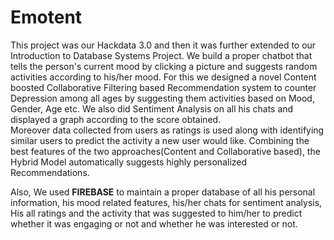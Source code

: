 # Emotent

This project was our Hackdata 3.0 and then it was further extended to our Introduction to Database Systems Project. We build a proper chatbot that tells the person's current mood by clicking a picture and suggests random activities according to his/her mood. For this we designed a novel Content boosted Collaborative Filtering based Recommendation system to counter Depression among all ages by suggesting them activities based on Mood, Gender, Age etc. We also did Sentiment Analysis on all his chats and displayed a graph according to the score obtained. <br/>
Moreover data collected from users as ratings is used along with identifying similar users to predict the activity a new user would like. Combining the best features of the two approaches(Content and Collaborative based), the Hybrid Model automatically suggests highly personalized Recommendations. <br/>

Also, We used <b>FIREBASE</b> to maintain a proper database of all his personal information, his mood related features, his/her chats for sentiment analysis, His all ratings and the activity that was suggested to him/her to predict whether it was engaging or not and whether he was interested or not.

